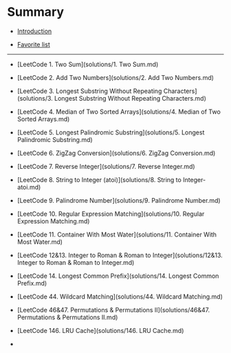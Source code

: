 # Summary

* [Introduction](README.md)

* [Favorite list](favorite_list.md)

---

* [LeetCode 1. Two Sum](solutions/1. Two Sum.md)

* [LeetCode 2. Add Two Numbers](solutions/2. Add Two Numbers.md)

* [LeetCode 3. Longest Substring Without Repeating Characters](solutions/3. Longest Substring Without Repeating Characters.md)

* [LeetCode 4. Median of Two Sorted Arrays](solutions/4. Median of Two Sorted Arrays.md)

* [LeetCode 5. Longest Palindromic Substring](solutions/5. Longest Palindromic Substring.md)

* [LeetCode 6. ZigZag Conversion](solutions/6. ZigZag Conversion.md)

* [LeetCode 7. Reverse Integer](solutions/7. Reverse Integer.md)

* [LeetCode 8. String to Integer (atoi)](solutions/8. String to Integer-atoi.md)

* [LeetCode 9. Palindrome Number](solutions/9. Palindrome Number.md)

* [LeetCode 10. Regular Expression Matching](solutions/10. Regular Expression Matching.md)

* [LeetCode 11. Container With Most Water](solutions/11. Container With Most Water.md)

* [LeetCode 12&13. Integer to Roman & Roman to Integer](solutions/12&13. Integer to Roman & Roman to Integer.md)

* [LeetCode 14. Longest Common Prefix](solutions/14. Longest Common Prefix.md)

* [LeetCode 44. Wildcard Matching](solutions/44. Wildcard Matching.md)

* [LeetCode 46&47. Permutations & Permutations II](solutions/46&47. Permutations & Permutations II.md)

* [LeetCode 146. LRU Cache](solutions/146. LRU Cache.md)

* ​

  ​


